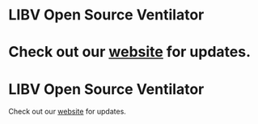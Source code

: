 # LIBV Open Source Ventilator

Check out our [website](https://www.bvmvent.org/) for updates.
=======
# LIBV Open Source Ventilator

Check out our [website](https://www.bvmvent.org/) for updates.

